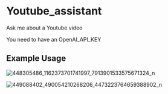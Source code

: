 # Youtube_assistant
Ask me about a Youtube video


You need to have an OpenAI_API_KEY 

## Example Usage

![448305486_1162373701741997_7913901533575671324_n](https://github.com/benintw/Youtube_assistant/assets/104064349/2848f1dd-238b-40b0-ad4a-575586500629)


![449088402_490054210268206_4473223764659388902_n](https://github.com/benintw/Youtube_assistant/assets/104064349/59193a65-bc1f-4e0c-8f28-09a247467d2f)
